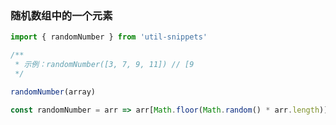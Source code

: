 ### 随机数组中的一个元素


<template>
    <b>使用</b>
</template>

```ts
import { randomNumber } from 'util-snippets'

/**
 * 示例：randomNumber([3, 7, 9, 11]) // [9
 */

randomNumber(array)
```

<template>
    <b>代码</b>
</template>

```ts
const randomNumber = arr => arr[Math.floor(Math.random() * arr.length)];
```


<style>
    b {
        color: #3eaf7c;
    }
</style>

